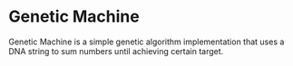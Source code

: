 # Genetic Machine

Genetic Machine is a simple genetic algorithm implementation that uses a DNA string to sum numbers until achieving certain target.
